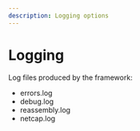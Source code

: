 ```yaml
---
description: Logging options
---
```


# Logging

Log files produced by the framework:

* errors.log
* debug.log
* reassembly.log
* netcap.log



